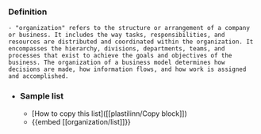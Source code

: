 ### Definition
	- "organization" refers to the structure or arrangement of a company or business. It includes the way tasks, responsibilities, and resources are distributed and coordinated within the organization. It encompasses the hierarchy, divisions, departments, teams, and processes that exist to achieve the goals and objectives of the business. The organization of a business model determines how decisions are made, how information flows, and how work is assigned and accomplished.
- ### Sample list
	- [How to copy this list]([[plastilinn/Copy block]])
	- {{embed [[organization/list]]}}